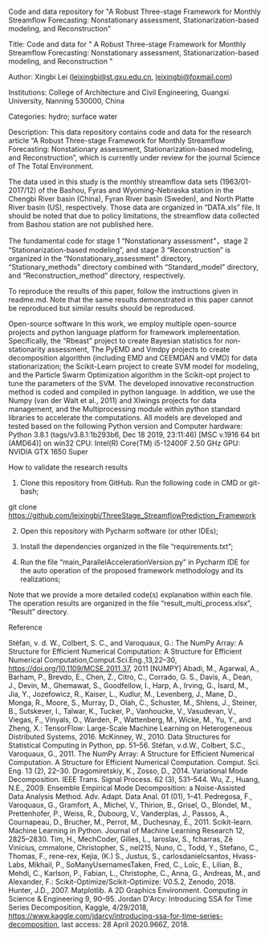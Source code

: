 
Code and data repository for "A Robust Three-stage Framework for Monthly Streamflow Forecasting: Nonstationary assessment, Stationarization-based modeling, and Reconstruction"

Title:
Code and data for " A Robust Three-stage Framework for Monthly Streamflow Forecasting: Nonstationary assessment, Stationarization-based modeling, and Reconstruction "

Author:
Xingbi Lei (leixingbi@st.gxu.edu.cn, leixingbi@foxmail.com)

Institutions:
College of Architecture and Civil Engineering, Guangxi University, Nanning 530000, China

Categories:
hydro; surface water

Description:
This data repository contains code and data for the research article “A Robust Three-stage Framework for Monthly Streamflow Forecasting: Nonstationary assessment, Stationarization-based modeling, and Reconstruction”, which is currently under review for the journal Science of The Total Environment.

The data used in this study is the monthly streamflow data sets (1963/01-2017/12) of the Bashou, Fyras and Wyoming-Nebraska station in the Chengbi River basin (China), Fyran River basin (Sweden), and North Platte River basin (US), respectively. Those data are organized in “DATA.xls” file. It should be noted that due to policy limitations, the streamflow data collected from Bashou station are not published here. 

The fundamental code for stage 1 “Nonstationary assessment"，stage 2 “Stationarization-based modeling”, and stage 3 “Reconstruction” is organized in the “Nonstationary_assessment” directory, “Stationary_methods” directory combined with  “Standard_model” directory, and “Reconstruction_method” directory, respectively. 

To reproduce the results of this paper, follow the instructions given in readme.md. Note that the same results demonstrated in this paper cannot be reproduced but similar results should be reproduced.

Open-source software
In this work, we employ multiple open-source projects and python language platform for framework implementation. Specifically, the “Rbeast” project to create Bayesian statistics for non-stationarity assessment, The PyEMD and Vmdpy projects to create decomposition algorithm (including EMD and CEEMDAN and VMD) for data stationarization; the Scikit-Learn project to create SVM model for modeling, and the Particle Swarm Optimization algorithm in the Scikit-opt project to tune the parameters of the SVM. The developed innovative reconstruction method is coded and compiled in python language. In addition, we use the Numpy (van der Walt et al., 2011) and Xlwings projects for data management, and the Multiprocessing module within python standard libraries to accelerate the computations.
All models are developed and tested based on the following Python version and Computer hardware:
Python 3.8.1 (tags/v3.8.1:1b293b6, Dec 18 2019, 23:11:46) [MSC v.1916 64 bit (AMD64)] on win32
CPU: Intel(R) Core(TM) i5-12400F   2.50 GHz
GPU: NVIDIA GTX 1650 Super

How to validate the research results
1. Clone this repository from GitHub. Run the following code in CMD or git-bash;

git clone https://github.com/leixingbi/ThreeStage_StreamflowPrediction_Framework

2. Open this repository with Pycharm software (or other IDEs);

3. Install the dependencies organized in the file “requirements.txt”;

3. Run the file “main_ParallelAccelerationVersion.py” in Pycharm IDE for the auto operation of the proposed framework methodology and its realizations;

Note that we provide a more detailed code(s) explanation within each file. The operation results are organized in the file “result_multi_process.xlsx”, “Result” directory.

Reference

Stéfan, v. d. W., Colbert, S. C., and Varoquaux, G.: The NumPy Array: A Structure for Efficient Numerical Computation: A Structure for Efficient Numerical Computation,Comput.Sci.Eng.,13,22–30, https://doi.org/10.1109/MCSE.2011.37, 2011   [NUMPY]
Abadi, M., Agarwal, A., Barham, P., Brevdo, E., Chen, Z., Citro, C., Corrado, G. S., Davis, A., Dean, J., Devin, M., Ghemawat, S., Goodfellow, I., Harp, A., Irving, G., Isard, M., Jia, Y., Jozefowicz, R., Kaiser, L., Kudlur, M., Levenberg, J., Mane, D., Monga, R., Moore, S., Murray, D., Olah, C., Schuster, M., Shlens, J., Steiner, B., Sutskever, I., Talwar, K., Tucker, P., Vanhoucke, V., Vasudevan, V., Viegas, F., Vinyals, O., Warden, P., Wattenberg, M., Wicke, M., Yu, Y., and Zheng, X.: TensorFlow: Large-Scale Machine Learning on Heterogeneous Distributed Systems, 2016.
McKinney, W., 2010. Data Structures for Statistical Computing in Python, pp. 51–56.
Stéfan, v.d.W., Colbert, S.C., Varoquaux, G., 2011. The NumPy Array: A Structure for Efficient Numerical Computation. A Structure for Efficient Numerical Computation. Comput. Sci. Eng. 13 (2), 22–30.
Dragomiretskiy, K., Zosso, D., 2014. Variational Mode Decomposition. IEEE Trans. Signal Process. 62 (3), 531–544.
Wu, Z., Huang, N.E., 2009. Ensemble Empirical Mode Decomposition: a Noise-Assisted Data Analysis Method. Adv. Adapt. Data Anal. 01 (01), 1–41.
Pedregosa, F., Varoquaux, G., Gramfort, A., Michel, V., Thirion, B., Grisel, O., Blondel, M., Prettenhofer, P., Weiss, R., Dubourg, V., Vanderplas, J., Passos, A., Cournapeau, D., Brucher, M., Perrot, M., Duchesnay, É., 2011. Scikit-learn. Machine Learning in Python. Journal of Machine Learning Research 12, 2825–2830.
Tim, H., MechCoder, Gilles, L., Iaroslav, S., fcharras, Zé Vinícius, cmmalone, Christopher, S., nel215, Nuno, C., Todd, Y., Stefano, C., Thomas, F., rene-rex, Kejia, (K.) S., Justus, S., carlosdanielcsantos, Hvass-Labs, Mikhail, P., SoManyUsernamesTaken, Fred, C., Loïc, E., Lilian, B., Mehdi, C., Karlson, P., Fabian, L., Christophe, C., Anna, G., Andreas, M., and Alexander, F.: Scikit-Optimize/Scikit-Optimize: V0.5.2, Zenodo, 2018.
Hunter, J.D., 2007. Matplotlib. A 2D Graphics Environment. Computing in Science & Engineering 9, 90–95.
Jordan D'Arcy: Introducing SSA for Time Series Decomposition, Kaggle, 4/29/2018, https://www.kaggle.com/jdarcy/introducing-ssa-for-time-series-decomposition, last access: 28 April 2020.966Z, 2018.

